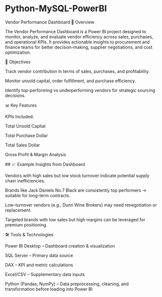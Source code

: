 # Python-MySQL-PowerBI

Vendor Performance Dashboard
📌 Overview

The Vendor Performance Dashboard is a Power BI project designed to monitor, analyze, and evaluate vendor efficiency across sales, purchases, and operational KPIs.
It provides actionable insights to procurement and finance teams for better decision-making, supplier negotiations, and cost optimization.

🎯 Objectives

Track vendor contribution in terms of sales, purchases, and profitability.

Monitor unsold capital, order fulfillment, and purchase efficiency.

Identify top-performing vs underperforming vendors for strategic sourcing decisions.

📊 Key Features

KPIs Included:

Total Unsold Capital

Total Purchase Dollar

Total Sales Dollar

Gross Profit & Margin Analysis


<sign>## 📈 Example Insights from Dashboard</sign>

Vendors with high sales but low stock turnover indicate potential supply chain inefficiencies.

Brands like Jack Daniels No.7 Black are consistently top performers → suitable for long-term contracts.

Low-turnover vendors (e.g., Dunn Wine Brokers) may need renegotiation or replacement.

Targeted brands with low sales but high margins can be leveraged for premium positioning.



🛠️ Tools & Technologies

Power BI Desktop – Dashboard creation & visualization

SQL Server – Primary data source

DAX – KPI and metric calculations

Excel/CSV – Supplementary data inputs

Python (Pandas, NumPy) – Data preprocessing, cleaning, and transformation before loading into Power BI

